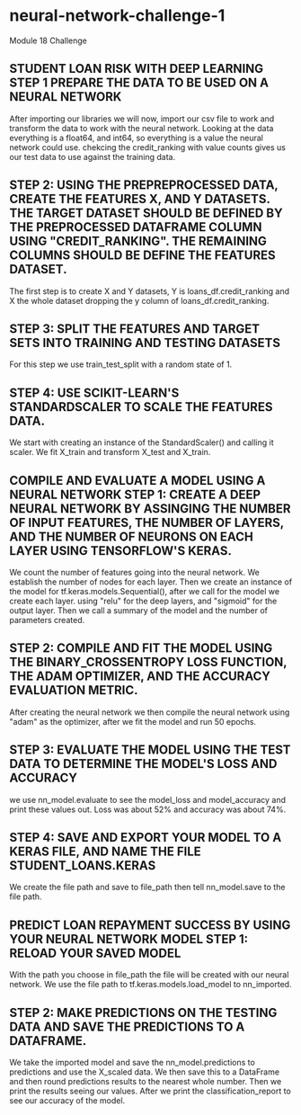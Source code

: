 # neural-network-challenge-1
Module 18 Challenge

STUDENT LOAN RISK WITH DEEP LEARNING
STEP 1 PREPARE THE DATA TO BE USED ON A NEURAL NETWORK 
------------------------------------------------------------------------------------------------------
After importing our libraries we will now, import our csv file to work and transform the data 
to work with the neural network. Looking at the data everything is a float64, and int64, so 
everything is a value the neural network could use. chekcing the credit_ranking with value counts
gives us our test data to use against the training data. 

STEP 2: USING THE PREPREPROCESSED DATA, CREATE THE FEATURES X, AND Y DATASETS. THE TARGET DATASET
SHOULD BE DEFINED BY THE PREPROCESSED DATAFRAME COLUMN USING "CREDIT_RANKING". THE REMAINING
COLUMNS SHOULD BE DEFINE THE FEATURES DATASET. 
------------------------------------------------------------------------------------------------------
The first step is to create X and Y datasets, Y is loans_df.credit_ranking and X the whole dataset 
dropping the y column of loans_df.credit_ranking. 

STEP 3: SPLIT THE FEATURES AND TARGET SETS INTO TRAINING AND TESTING DATASETS
------------------------------------------------------------------------------------------------------
For this step we use train_test_split with a random state of 1.

STEP 4: USE SCIKIT-LEARN'S STANDARDSCALER TO SCALE THE FEATURES DATA.
------------------------------------------------------------------------------------------------------
We start with creating an instance of the StandardScaler() and calling it scaler. We fit X_train and
transform X_test and X_train. 

COMPILE AND EVALUATE A MODEL USING A NEURAL NETWORK
STEP 1: CREATE A DEEP NEURAL NETWORK BY ASSINGING THE NUMBER OF INPUT FEATURES, THE NUMBER OF LAYERS, 
AND THE NUMBER OF NEURONS ON EACH LAYER USING TENSORFLOW'S KERAS.
------------------------------------------------------------------------------------------------------
We count the number of features going into the neural network. We establish the number of nodes for 
each layer. Then we create an instance of the model for tf.keras.models.Sequential(), after we call for 
the model we create each layer. using "relu" for the deep layers, and "sigmoid" for the output layer. 
Then we call a summary of the model and the number of parameters created. 

STEP 2: COMPILE AND FIT THE MODEL USING THE BINARY_CROSSENTROPY LOSS FUNCTION, THE ADAM OPTIMIZER, AND
THE ACCURACY EVALUATION METRIC.
------------------------------------------------------------------------------------------------------
After creating the neural network we then compile the neural network using "adam" as the optimizer, 
after we fit the model and run 50 epochs.

STEP 3: EVALUATE THE MODEL USING THE TEST DATA TO DETERMINE THE MODEL'S LOSS AND ACCURACY
------------------------------------------------------------------------------------------------------
we use nn_model.evaluate to see the model_loss and model_accuracy and print these values out. Loss
was about 52% and accuracy was about 74%. 

STEP 4: SAVE AND EXPORT YOUR MODEL TO A KERAS FILE, AND NAME THE FILE STUDENT_LOANS.KERAS
------------------------------------------------------------------------------------------------------
We create the file path and save to file_path then tell nn_model.save to the file path.

PREDICT LOAN REPAYMENT SUCCESS BY USING YOUR NEURAL NETWORK MODEL
STEP 1: RELOAD YOUR SAVED MODEL
------------------------------------------------------------------------------------------------------
With the path you choose in file_path the file will be created with our neural network. We use the 
file path to tf.keras.models.load_model to nn_imported. 

STEP 2: MAKE PREDICTIONS ON THE TESTING DATA AND SAVE THE PREDICTIONS TO A DATAFRAME.
------------------------------------------------------------------------------------------------------
We take the imported model and save the nn_model.predictions to predictions and use the X_scaled data.
We then save this to a DataFrame and then round predictions results to the nearest whole number. Then 
we print the results seeing our values. After we print the classification_report to see our accuracy of 
the model. 



































